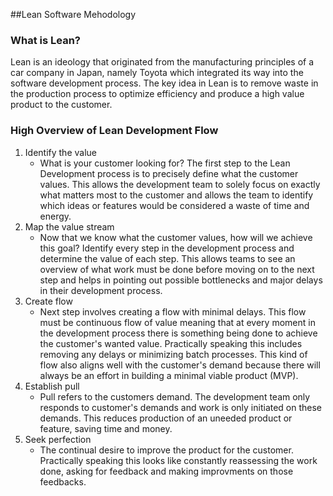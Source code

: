 ##Lean Software Mehodology
### What is Lean?
Lean is an ideology that originated from the manufacturing principles of a car company in Japan, namely Toyota which integrated its way into the software development process. The key idea in Lean is to remove waste in the production process to optimize efficiency and produce a high value product to the customer. 

### High Overview of Lean Development Flow
1. Identify the value
   - What is your customer looking for? The first step to the Lean Development process is to precisely define what the customer values. This allows the development team to solely focus on exactly what matters most to the customer and allows the team to identify which ideas or features would be considered a waste of time and energy.
2. Map the value stream
   - Now that we know what the customer values, how will we achieve this goal? Identify every step in the development process and determine the value of each step. This allows teams to see an overview of what work must be done before moving on to the next step and helps in pointing out possible bottlenecks and major delays in their development process.
3. Create flow
   - Next step involves creating a flow with minimal delays. This flow must be continuous flow of value meaning that at every moment in the development process there is something being done to achieve the customer's wanted value. Practically speaking this includes removing any delays or minimizing batch processes. This kind of flow also aligns well with the customer's demand because there will always be an effort in building a minimal viable product (MVP).
4. Establish pull
   - Pull refers to the customers demand. The development team only responds to customer's demands and work is only initiated on these demands. This reduces production of an uneeded product or feature, saving time and money.
5. Seek perfection
   - The continual desire to improve the product for the customer. Practically speaking this looks like constantly reassessing the work done, asking for feedback and making improvments on those feedbacks.
